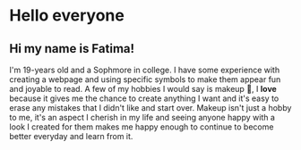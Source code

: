 # Hello everyone

## Hi my name is Fatima! 

I'm 19-years old and a Sophmore in college. I have some experience with creating a webpage and using specific symbols to make them appear fun and joyable to read.
A few of my hobbies I would say is makeup :lipstick:, I **love** because it gives me the chance to create anything I want and it's easy to erase any mistakes that I didn't like and start over. Makeup isn't just a hobby to me, it's an aspect I cherish in my life and seeing anyone happy with a look I created for them makes me happy enough to continue to become better everyday and learn from it. 
